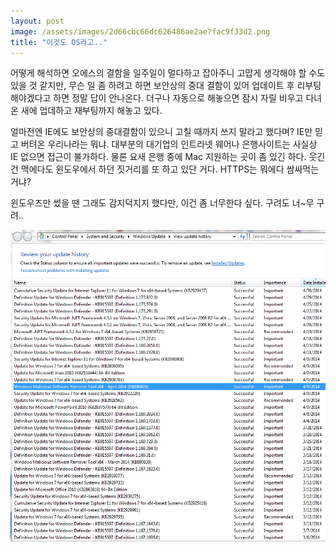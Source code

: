 ```yaml
---
layout: post
image: /assets/images/2d66cbc66dc626486ae2ae7fac9f33d2.png
title: "이것도 OS라고.."
---
```


어떻게 해석하면 오에스의 결함을 일주일이 멀다하고 잡아주니 고맙게 생각해야 할 수도 있을 것 같지만, 무슨 일 좀 하려고 하면 보안상의 중대 결함이 있어 업데이트 후 리부팅 해야겠다고 하면 정말 답이 안나온다. 더구나 자동으로 해놓으면 잠시 자릴 비우고 다녀온 새에 업데하고 재부팅까지 해놓고 있다. 



얼마전엔 IE에도 보안상의 중대결함이 있으니 고칠 때까지 쓰지 말라고 했다며? IE만 믿고 버텨온 우리나라는 뭐냐. 대부분의 대기업의 인트라넷 웨어나 은행사이트는 사실상 IE 없으면 접근이 불가하다. 물론 요새 은행 중에 Mac 지원하는 곳이 좀 있긴 하다. 웃긴 건 맥에다도 윈도우에서 하던 짓거리를 또 하고 있단 거다. HTTPS는 뭐에다 쌈싸먹는거냐?


윈도우즈만 썼을 땐 그래도 감지덕지지 했다만, 이건 좀 너무한다 싶다. 구려도 너~무 구려..




![image](/assets/images/2d66cbc66dc626486ae2ae7fac9f33d2.png)








